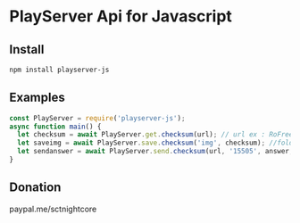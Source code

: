 PlayServer Api for Javascript
==========

Install
-------

```bash
npm install playserver-js
```

Examples
--------

```javascript
const PlayServer = require('playserver-js');
async function main() {
  let checksum = await PlayServer.get.checksum(url); // url ex : RoFreedom-15505
  let saveimg = await PlayServer.save.checksum('img', checksum); //folderpath, checksum
  let sendanswer = await PlayServer.send.checksum(url, '15505', answer, 'sctnightcore', checksum); // url, serverid, answer, gameid, checksum
}
```

Donation
--------
paypal.me/sctnightcore